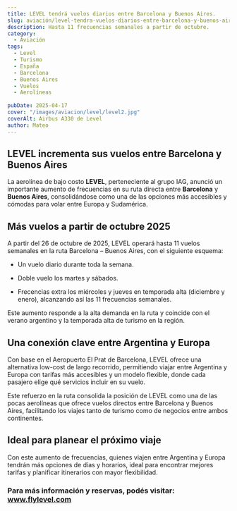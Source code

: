 ```yaml
---
title: LEVEL tendrá vuelos diarios entre Barcelona y Buenos Aires.
slug: aviación/level-tendra-vuelos-diarios-entre-barcelona-y-buenos-aires
description: Hasta 11 frecuencias semanales a partir de octubre.
category:
  - Aviación
tags:
  - Level 
  - Turismo
  - España
  - Barcelona
  - Buenos Aires
  - Vuelos
  - Aerolíneas
  
pubDate: 2025-04-17
cover: "/images/aviacion/level/level2.jpg"
coverAlt: Airbus A330 de Level
author: Mateo
---
```


## LEVEL incrementa sus vuelos entre Barcelona y Buenos Aires
La aerolínea de bajo costo **LEVEL**, perteneciente al grupo IAG, anunció un importante aumento de frecuencias en su ruta directa entre **Barcelona** y **Buenos Aires**, consolidándose como una de las opciones más accesibles y cómodas para volar entre Europa y Sudamérica.
<img src="/images/aviacion/level/level.jpg" alt="">

## Más vuelos a partir de octubre 2025
A partir del 26 de octubre de 2025, LEVEL operará hasta 11 vuelos semanales en la ruta Barcelona – Buenos Aires, con el siguiente esquema:

- Un vuelo diario durante toda la semana.

- Doble vuelo los martes y sábados.

- Frecencias extra los miércoles y jueves en temporada alta (diciembre y enero), alcanzando así las 11 frecuencias semanales.

Este aumento responde a la alta demanda en la ruta y coincide con el verano argentino y la temporada alta de turismo en la región.

## Una conexión clave entre Argentina y Europa
Con base en el Aeropuerto El Prat de Barcelona, LEVEL ofrece una alternativa low-cost de largo recorrido, permitiendo viajar entre Argentina y Europa con tarifas más accesibles y un modelo flexible, donde cada pasajero elige qué servicios incluir en su vuelo.
<img src="/images/aviacion/level/level3.jpg" alt="">

Este refuerzo en la ruta consolida la posición de LEVEL como una de las pocas aerolíneas que ofrece vuelos directos entre Barcelona y Buenos Aires, facilitando los viajes tanto de turismo como de negocios entre ambos continentes.

## Ideal para planear el próximo viaje
Con este aumento de frecuencias, quienes viajen entre Argentina y Europa tendrán más opciones de días y horarios, ideal para encontrar mejores tarifas y planificar itinerarios con mayor flexibilidad.

### Para más información y reservas, podés visitar: www.flylevel.com